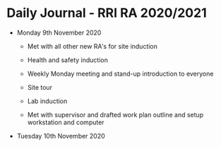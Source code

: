 # Daily Journal - RRI RA 2020/2021

* Monday 9th November 2020

  * Met with all other new RA's for site induction

  * Health and safety induction

  * Weekly Monday meeting and stand-up introduction to everyone

  * Site tour

  * Lab induction
  
  * Met with supervisor and drafted work plan outline and setup workstation and computer

* Tuesday 10th November 2020